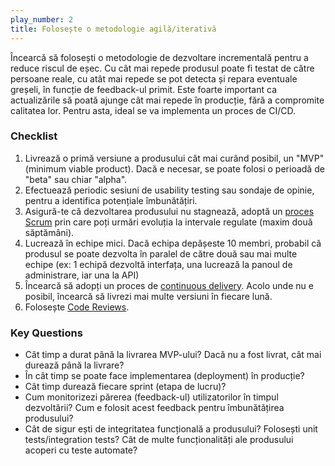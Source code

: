 ```yaml
---
play_number: 2
title: Folosește o metodologie agilă/iterativă
---
```


Încearcă să folosești o metodologie de dezvoltare incrementală pentru a reduce riscul de eșec. Cu cât mai repede produsul poate fi testat de către persoane reale, cu atât mai repede se pot detecta și repara eventuale greșeli, în funcție de feedback-ul primit. Este foarte important ca actualizările să poată ajunge cât mai repede în producție, fără a compromite calitatea lor. Pentru asta, ideal se va implementa un proces de CI/CD. 

### Checklist
1. Livrează o primă versiune a produsului cât mai curând posibil, un "MVP" (minimum viable product). Dacă e necesar, se poate folosi o perioadă de "beta" sau chiar "alpha".
2. Efectuează periodic sesiuni de usability testing sau sondaje de opinie, pentru a identifica potențiale îmbunătățiri.
3. Asigură-te că dezvoltarea produsului nu stagnează, adoptă un [proces Scrum](https://en.wikipedia.org/wiki/Scrum_(software_development)) prin care poți urmări evoluția la intervale regulate (maxim două săptămâni).
4. Lucrează în echipe mici. Dacă echipa depășeste 10 membri, probabil că produsul se poate dezvolta în paralel de către două sau mai multe echipe (ex: 1 echipă dezvoltă interfața, una lucrează la panoul de administrare, iar una la API)
5. Încearcă să adopți un proces de [continuous delivery](https://en.wikipedia.org/wiki/Continuous_delivery). Acolo unde nu e posibil, încearcă să livrezi mai multe versiuni în fiecare lună. 
6. Folosește [Code Reviews](https://civictechro.github.io/guidelines/#play5).

### Key Questions
- Cât timp a durat până la livrarea MVP-ului? Dacă nu a fost livrat, cât mai durează până la livrare?
- În cât timp se poate face implementarea (deployment) în producție?
- Cât timp durează fiecare sprint (etapa de lucru)?
- Cum monitorizezi părerea (feedback-ul) utilizatorilor în timpul dezvoltării? Cum e folosit acest feedback pentru îmbunătățirea produsului?
- Cât de sigur ești de integritatea funcțională a produsului? Folosești unit tests/integration tests? Cât de multe funcționalități ale produsului acoperi cu teste automate? 

